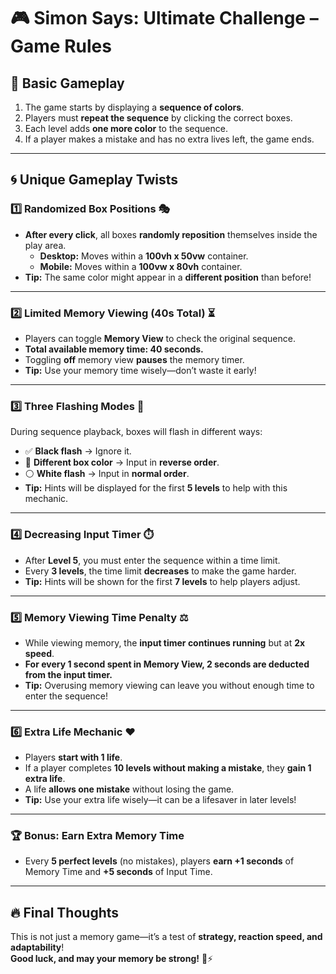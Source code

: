 # 🎮 Simon Says: Ultimate Challenge – Game Rules

## 📌 Basic Gameplay  
1. The game starts by displaying a **sequence of colors**.  
2. Players must **repeat the sequence** by clicking the correct boxes.  
3. Each level adds **one more color** to the sequence.  
4. If a player makes a mistake and has no extra lives left, the game ends.  

---

## 🌀 Unique Gameplay Twists  

### 1️⃣ Randomized Box Positions 🎭  
- **After every click**, all boxes **randomly reposition** themselves inside the play area.  
  - **Desktop:** Moves within a **100vh x 50vw** container.  
  - **Mobile:** Moves within a **100vw x 80vh** container.  
- **Tip:** The same color might appear in a **different position** than before!  

---

### 2️⃣ Limited Memory Viewing (40s Total) ⏳  
- Players can toggle **Memory View** to check the original sequence.  
- **Total available memory time: 40 seconds.**  
- Toggling **off** memory view **pauses** the memory timer.  
- **Tip:** Use your memory time wisely—don’t waste it early!  

---

### 3️⃣ Three Flashing Modes 🔦  
During sequence playback, boxes will flash in different ways:  
- ✅ **Black flash** → Ignore it.  
- 🔄 **Different box color** → Input in **reverse order**.  
- ⚪ **White flash** → Input in **normal order**.  
- **Tip:** Hints will be displayed for the first **5 levels** to help with this mechanic.  

---

### 4️⃣ Decreasing Input Timer ⏱️  
- After **Level 5**, you must enter the sequence within a time limit.  
- Every **3 levels**, the time limit **decreases** to make the game harder.  
- **Tip:** Hints will be shown for the first **7 levels** to help players adjust.  

---

### 5️⃣ Memory Viewing Time Penalty ⚖️  
- While viewing memory, the **input timer continues running** but at **2x speed**.  
- **For every 1 second spent in Memory View, 2 seconds are deducted from the input timer.**  
- **Tip:** Overusing memory viewing can leave you without enough time to enter the sequence!  

---

### 6️⃣ Extra Life Mechanic ❤️  
- Players **start with 1 life**.  
- If a player completes **10 levels without making a mistake**, they **gain 1 extra life**.  
- A life **allows one mistake** without losing the game.  
- **Tip:** Use your extra life wisely—it can be a lifesaver in later levels!  

---

### 🏆 Bonus: Earn Extra Memory Time  
- Every **5 perfect levels** (no mistakes), players **earn +1 seconds** of Memory Time and **+5 seconds** of Input Time.

---

## 🔥 Final Thoughts  
This is not just a memory game—it’s a test of **strategy, reaction speed, and adaptability**!  
**Good luck, and may your memory be strong!** 🧠⚡  
